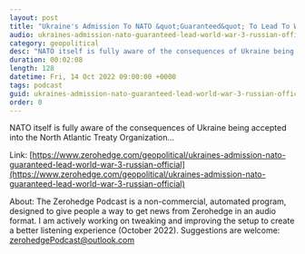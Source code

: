 ```yaml
---
layout: post
title: "Ukraine's Admission To NATO &quot;Guaranteed&quot; To Lead To World War 3: Russian Official"
audio: ukraines-admission-nato-guaranteed-lead-world-war-3-russian-official-0
category: geopolitical
desc: "NATO itself is fully aware of the consequences of Ukraine being accepted into the North Atlantic Treaty Organization..."
duration: 00:02:08
length: 128
datetime: Fri, 14 Oct 2022 09:00:00 +0000
tags: podcast
guid: ukraines-admission-nato-guaranteed-lead-world-war-3-russian-official-0
order: 0
---
```

NATO itself is fully aware of the consequences of Ukraine being accepted into the North Atlantic Treaty Organization...

Link: [https://www.zerohedge.com/geopolitical/ukraines-admission-nato-guaranteed-lead-world-war-3-russian-official](https://www.zerohedge.com/geopolitical/ukraines-admission-nato-guaranteed-lead-world-war-3-russian-official)

About: The Zerohedge Podcast is a non-commercial, automated program, designed to give people a way to get news from Zerohedge in an audio format.  I am actively working on tweaking and improving the setup to create a better listening experience (October 2022).  Suggestions are welcome: [zerohedgePodcast@outlook.com](mailto:zerohedgePodcast@outlook.com)